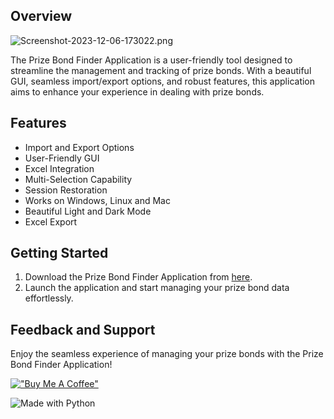 ## Overview

![Screenshot-2023-12-06-173022.png](https://imgur.com/yOW866y.png)

The Prize Bond Finder Application is a user-friendly tool designed to streamline the management and tracking of prize bonds. With a beautiful GUI, seamless import/export options, and robust features, this application aims to enhance your experience in dealing with prize bonds.

## Features

- Import and Export Options
- User-Friendly GUI
- Excel Integration
- Multi-Selection Capability
- Session Restoration
- Works on Windows, Linux and Mac
- Beautiful Light and Dark Mode
- Excel Export

## Getting Started

1. Download the Prize Bond Finder Application from [here](https://github.com/abdbbdii/PrizeBondFinder/releases/tag/Release).
3. Launch the application and start managing your prize bond data effortlessly.

## Feedback and Support

Enjoy the seamless experience of managing your prize bonds with the Prize Bond Finder Application!

[!["Buy Me A Coffee"](https://www.buymeacoffee.com/assets/img/custom_images/orange_img.png)](https://www.buymeacoffee.com/abdxdex)

![Made with Python](https://img.shields.io/badge/Made_with_Python-3776AB?style=for-the-badge&logo=python&logoColor=white)
